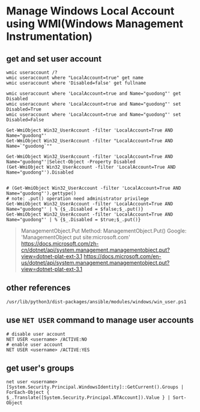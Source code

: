 # Manage Windows Local Account using WMI(Windows Management Instrumentation)

## get and set user account

```shell script
wmic useraccount /?
wmic useraccount where "LocalAccount=true" get name
wmic useraccount where 'Disabled=false' get fullname

wmic useraccount where 'LocalAccount=true and Name="guodong"' get Disabled
wmic useraccount where 'LocalAccount=true and Name="guodong"' set Disabled=True
wmic useraccount where 'LocalAccount=true and Name="guodong"' set Disabled=False
```

```shell script
Get-WmiObject Win32_UserAccount -filter 'LocalAccount=True AND Name="guodong"'
Get-WmiObject Win32_UserAccount -filter "LocalAccount=True AND Name=`"guodong`""

Get-WmiObject Win32_UserAccount -filter 'LocalAccount=True AND Name="guodong"'|Select-Object -Property Disabled
(Get-WmiObject Win32_UserAccount -filter 'LocalAccount=True AND Name="guodong"').Disabled


# (Get-WmiObject Win32_UserAccount -filter 'LocalAccount=True AND Name="guodong"').gettype()
# note: .put() operation need administrator privilege
Get-WmiObject Win32_UserAccount -filter 'LocalAccount=True AND Name="guodong"' | % {$_.Disabled = $false;$_.put()}
Get-WmiObject Win32_UserAccount -filter 'LocalAccount=True AND Name="guodong"' | % {$_.Disabled = $true;$_.put()}
```

> ManagementObject.Put Method: ManagementObject.Put()
> Google: 'ManagementObject put site:microsoft.com'
> https://docs.microsoft.com/zh-cn/dotnet/api/system.management.managementobject.put?view=dotnet-plat-ext-3.1
> https://docs.microsoft.com/en-us/dotnet/api/system.management.managementobject.put?view=dotnet-plat-ext-3.1

## other references

```
/usr/lib/python3/dist-packages/ansible/modules/windows/win_user.ps1
```

## use `NET USER` command to manage user accounts

```shell script
# disable user account
NET USER <username> /ACTIVE:NO
# enable user account
NET USER <username> /ACTIVE:YES
```

## get user's groups

```shell
net user <username>
[System.Security.Principal.WindowsIdentity]::GetCurrent().Groups | ForEach-Object { $_.Translate([System.Security.Principal.NTAccount]).Value } | Sort-Object
```